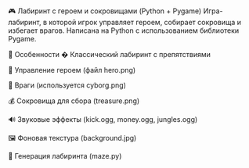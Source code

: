 🎮 Лабиринт с героем и сокровищами (Python + Pygame)
Игра-лабиринт, в которой игрок управляет героем, собирает сокровища и избегает врагов. Написана на Python с использованием библиотеки Pygame.

📌 Особенности
� Классический лабиринт с препятствиями

🏃 Управление героем (файл hero.png)

👾 Враги (используется cyborg.png)

💰 Сокровища для сбора (treasure.png)

🔊 Звуковые эффекты (kick.ogg, money.ogg, jungles.ogg)

🖼️ Фоновая текстура (background.jpg)

🧩 Генерация лабиринта (maze.py)
